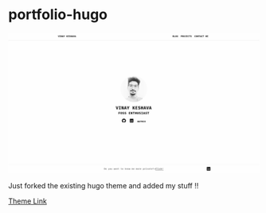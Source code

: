 # portfolio-hugo
![Vinay-Keshava](https://github.com/vinay-keshava/portfolio-hugo/blob/main/Screenshot%20from%202021-11-27%2023-23-21.png)


Just forked the existing hugo theme and added my stuff !!


[Theme Link](https://github.com/naro143/hugo-coder-portfolio)
